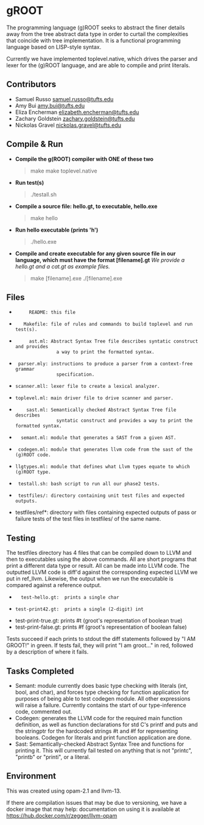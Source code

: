 # gROOT

The programming language (g)ROOT seeks to abstract the finer details away
from the tree abstract data type in order to curtail the complexities that
coincide with tree implementation. It is a functional programming language
based on LISP-style syntax.

Currently we have implemented toplevel.native, which drives the parser and
lexer for the (g)ROOT language, and are able to compile and print literals.


## Contributors
- Samuel Russo          samuel.russo@tufts.edu
- Amy Bui               amy.bui@tufts.edu
- Eliza Encherman       elizabeth.encherman@tufts.edu
- Zachary Goldstein     zachary.goldstein@tufts.edu
- Nickolas Gravel       nickolas.gravel@tufts.edu


## Compile & Run
- **Compile the g(ROOT) compiler with ONE of these two**
    > make
    > make toplevel.native
- **Run test(s)**
    > ./testall.sh
- **Compile a source file: hello.gt, to executable, hello.exe**
    > make hello
- **Run hello executable (prints 'h')**
    > ./hello.exe
- **Compile and create executable for any given source file in our language,
    which must have the format [filename].gt**
   *We provide a hello.gt and a cat.gt as example files.*
    > make [filename].exe
    > ./[filename].exe





## Files
-          README: this file
-        Makefile: file of rules and commands to build toplevel and run test(s).
-          ast.ml: Abstract Syntax Tree file describes syntatic construct and provides
                     a way to print the formatted syntax.
-      parser.mly: instructions to produce a parser from a context-free grammar
                     specification.
-     scanner.mll: lexer file to create a lexical analyzer.
-     toplevel.ml: main driver file to drive scanner and parser.
-         sast.ml: Semantically checked Abstract Syntax Tree file describes
                     syntatic construct and provides a way to print the formatted syntax.
-       semant.ml: module that generates a SAST from a given AST.
-      codegen.ml: module that generates llvm code from the sast of the (g)ROOT code.
-     llgtypes.ml: module that defines what Llvm types equate to which (g)ROOT type.
-      testall.sh: bash script to run all our phase2 tests.
-      testfiles/: directory containing unit test files and expected outputs.
- testfiles/ref\*: directory with files containing expected outputs of pass
                    or failure tests of the test files in testfiles/ of the same name.




## Testing
The testfiles directory has 4 files that can be compiled down to LLVM and then
to executables using the above commands. All are short programs that print a different
data type or result. All can be made into LLVM code. The outputted LLVM code is diff'd
against the corresponding expected LLVM we put in ref_llvm. Likewise, the output when
we run the executable is compared against a reference output.

-       test-hello.gt:  prints a single char
-     test-print42.gt:  prints a single (2-digit) int
-  test-print-true.gt:  prints #t (groot's representation of boolean true)
- test-print-false.gt:  prints #f (groot's representation of boolean false)

Tests succeed if each prints to stdout the diff statements followed by "I AM GROOT!" in green.
If tests fail, they will print "I am groot..." in red, followed by a description of where it fails.


## Tasks Completed
- Semant: module currently does basic type checking with literals (int, bool, and char),
    and forces type checking for function application for purposes of being able to
    test codegen module. All other expressions will raise a failure. Currently contains
    the start of our type-inference code, commented out.
- Codegen: generates the LLVM code for the required main function definition,
    as well as function declarations for std C's printf and puts and the stringptr
    for the hardcoded strings #t and #f for representing booleans. Codegen for
    literals and print function application are done.
- Sast: Semantically-checked Abstract Syntax Tree and functions for printing it. This will
    currently fail tested on anything that is not "printc", "printb" or "printi", or a literal.


## Environment
This was created using opam-2.1 and llvm-13.

If there are compilation issues that may be due to versioning, we have a docker image that may help:
documentation on using it is available at https://hub.docker.com/r/zegger/llvm-opam
